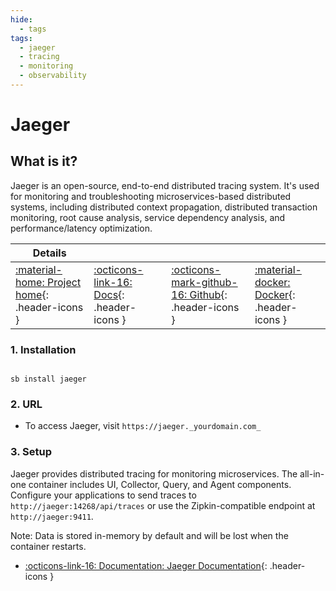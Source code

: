 ```yaml
---
hide:
  - tags
tags:
  - jaeger
  - tracing
  - monitoring
  - observability
---
```


# Jaeger

## What is it?

Jaeger is an open-source, end-to-end distributed tracing system. It's used for monitoring and troubleshooting microservices-based distributed systems, including distributed context propagation, distributed transaction monitoring, root cause analysis, service dependency analysis, and performance/latency optimization.

| Details     |             |             |             |
|-------------|-------------|-------------|-------------|
| [:material-home: Project home](https://www.jaegertracing.io/){: .header-icons } | [:octicons-link-16: Docs](https://www.jaegertracing.io/docs/){: .header-icons } | [:octicons-mark-github-16: Github](https://github.com/jaegertracing/jaeger){: .header-icons } | [:material-docker: Docker](https://hub.docker.com/r/jaegertracing/all-in-one){: .header-icons }|

### 1. Installation

``` shell

sb install jaeger

```

### 2. URL

- To access Jaeger, visit `https://jaeger._yourdomain.com_`

### 3. Setup

Jaeger provides distributed tracing for monitoring microservices. The all-in-one container includes UI, Collector, Query, and Agent components. Configure your applications to send traces to `http://jaeger:14268/api/traces` or use the Zipkin-compatible endpoint at `http://jaeger:9411`.

Note: Data is stored in-memory by default and will be lost when the container restarts.

- [:octicons-link-16: Documentation: Jaeger Documentation](https://www.jaegertracing.io/docs/){: .header-icons }
